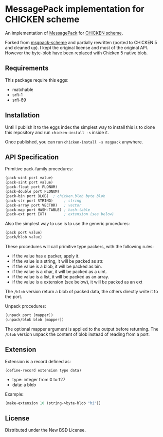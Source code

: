 MessagePack implementation for CHICKEN scheme
=============================================

An implementation of [MessagePack](http://msgpack.org/) for [CHICKEN scheme](https://www.call-cc.org/).

Forked from [msgpack-scheme](http://github.com/hugoArregui/msgpack-scheme) and partially rewritten
(ported to CHICKEN 5 and cleaned up).
I kept the original license and most of the original API. However the byte-blob have been replaced with
Chicken 5 native blob.

Requirements
------------
This package require this eggs:
- matchable
- srfi-1
- srfi-69

Installation
------------
Until I publish it to the eggs index the simplest way to install this is to clone
this repository and run `chicken-install -s` inside it.

Once published, you can run `chicken-install -s msgpack` anywhere.

API Specification
-----------------

Primitive pack-family procedures:

```scheme
(pack-uint port value)
(pack-sint port value)
(pack-float port FLONUM)
(pack-double port FLONUM)
(pack-bin port BLOB)  ; chicken.blob byte blob
(pack-str port STRING)     ; string
(pack-array port VECTOR)   ; vector
(pack-map port HASH-TABLE) ; hash-table
(pack-ext port EXT)        ; extension (see below)
```

Also the simplest way to use is to use the generic procedures:

```scheme
(pack port value)
(pack/blob value)
```

These procedures will call primitive type packers, with the following rules:
- if the value has a packer, apply it.
- if the value is a string, it will be packed as str.
- if the value is a blob, it will be packed as bin.
- if the value is a char, it will be packed as a uint.
- if the value is a list, it will be packed as an array.
- if the value is a extension (see below), it will be packed as an ext

The `/blob` version return a blob of packed data, the others directly write it to the port.

Unpack procedures:
```scheme
(unpack port [mapper])
(unpack/blob blob [mapper])
```
The optional mapper argument is applied to the output before returning.
The `/blob` version unpack the content of blob instead of reading from a port.


Extension
---------

Extension is a record defined as:

```
(define-record extension type data)
```

- type: integer from 0 to 127
- data: a blob

Example:

```scheme
(make-extension 10 (string->byte-blob "hi"))
```


License
-------

Distributed under the New BSD License.
